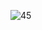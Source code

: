 ![45](https://github.com/skygitIG/Reels-since-july-2023/assets/117715724/53b8fd40-308c-45ff-a5d1-9ee9817c5e22)
